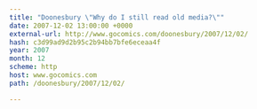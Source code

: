 ```yaml
---
title: "Doonesbury \"Why do I still read old media?\""
date: 2007-12-02 13:00:00 +0000
external-url: http://www.gocomics.com/doonesbury/2007/12/02/
hash: c3d99ad9d2b95c2b94bb7bfe6eceaa4f
year: 2007
month: 12
scheme: http
host: www.gocomics.com
path: /doonesbury/2007/12/02/

---
```




